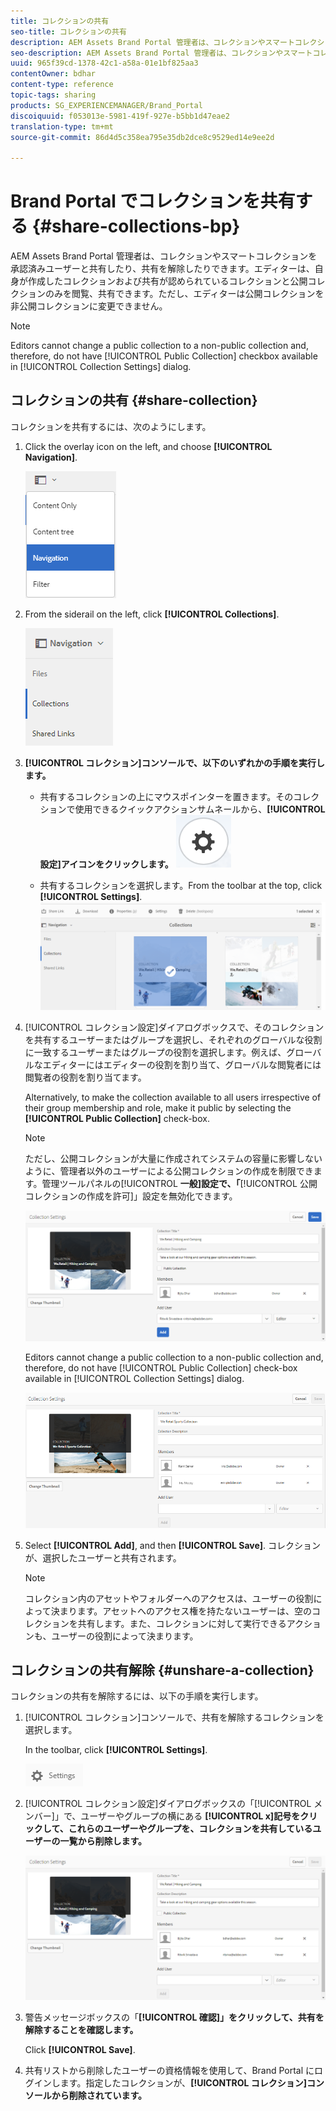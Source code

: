 ```yaml
---
title: コレクションの共有
seo-title: コレクションの共有
description: AEM Assets Brand Portal 管理者は、コレクションやスマートコレクションを承認済みユーザーと共有したり、共有を解除したりできます。エディターは、自身が作成したコレクションおよび共有が認められているコレクションと公開コレクションのみを閲覧、共有できます。
seo-description: AEM Assets Brand Portal 管理者は、コレクションやスマートコレクションを承認済みユーザーと共有したり、共有を解除したりできます。エディターは、自身が作成したコレクションおよび共有が認められているコレクションと公開コレクションのみを閲覧、共有できます。
uuid: 965f39cd-1378-42c1-a58a-01e1bf825aa3
contentOwner: bdhar
content-type: reference
topic-tags: sharing
products: SG_EXPERIENCEMANAGER/Brand_Portal
discoiquuid: f053013e-5981-419f-927e-b5bb1d47eae2
translation-type: tm+mt
source-git-commit: 86d4d5c358ea795e35db2dce8c9529ed14e9ee2d

---
```



# Brand Portal でコレクションを共有する {#share-collections-bp}

AEM Assets Brand Portal 管理者は、コレクションやスマートコレクションを承認済みユーザーと共有したり、共有を解除したりできます。エディターは、自身が作成したコレクションおよび共有が認められているコレクションと公開コレクションのみを閲覧、共有できます。ただし、エディターは公開コレクションを非公開コレクションに変更できません。

>[!NOTE]
>
>Editors cannot change a public collection to a non-public collection and, therefore, do not have [!UICONTROL Public Collection] checkbox available in [!UICONTROL Collection Settings] dialog.

## コレクションの共有 {#share-collection}

コレクションを共有するには、次のようにします。

1. Click the overlay icon on the left, and choose **[!UICONTROL Navigation]**.

   ![](assets/contenttree-1.png)

1. From the siderail on the left, click **[!UICONTROL Collections]**.

   ![](assets/access_collections.png)

1. **[!UICONTROL コレクション]コンソールで、以下のいずれかの手順を実行します。**

   * 共有するコレクションの上にマウスポインターを置きます。そのコレクションで使用できるクイックアクションサムネールから、**[!UICONTROL 設定]アイコンをクリックします。**
   ![](assets/settings_thumbnail.png)

   * 共有するコレクションを選択します。From the toolbar at the top, click **[!UICONTROL Settings]**.
   ![](assets/collection-sharing.png)

1. [!UICONTROL コレクション設定]ダイアログボックスで、そのコレクションを共有するユーザーまたはグループを選択し、それぞれのグローバルな役割に一致するユーザーまたはグループの役割を選択します。例えば、グローバルなエディターにはエディターの役割を割り当て、グローバルな閲覧者には閲覧者の役割を割り当てます。

   Alternatively, to make the collection available to all users irrespective of their group membership and role, make it public by selecting the **[!UICONTROL Public Collection]** check-box.

   >[!NOTE]
   >
   >ただし、公開コレクションが大量に作成されてシステムの容量に影響しないように、管理者以外のユーザーによる公開コレクションの作成を制限できます。管理ツールパネルの[!UICONTROL **一般]設定で、「**[!UICONTROL 公開コレクションの作成を許可]」設定を無効化できます。

   ![](assets/collection_sharingadduser.png)

   Editors cannot change a public collection to a non-public collection and, therefore, do not have [!UICONTROL Public Collection] check-box available in [!UICONTROL Collection Settings] dialog.

   ![](assets/collection-setting-editor.png)

1. Select **[!UICONTROL Add]**, and then **[!UICONTROL Save]**. コレクションが、選択したユーザーと共有されます。

   >[!NOTE]
   >
   >コレクション内のアセットやフォルダーへのアクセスは、ユーザーの役割によって決まります。アセットへのアクセス権を持たないユーザーは、空のコレクションを共有します。また、コレクションに対して実行できるアクションも、ユーザーの役割によって決まります。

## コレクションの共有解除 {#unshare-a-collection}

コレクションの共有を解除するには、以下の手順を実行します。

1. [!UICONTROL コレクション]コンソールで、共有を解除するコレクションを選択します。

   In the toolbar, click **[!UICONTROL Settings]**.

   ![](assets/collection_settings.png)

1. [!UICONTROL コレクション設定]ダイアログボックスの「[!UICONTROL メンバー]」で、ユーザーやグループの横にある **[!UICONTROL x]記号をクリックして、これらのユーザーやグループを、コレクションを共有しているユーザーの一覧から削除します。**

   ![](assets/unshare_collection.png)

1. 警告メッセージボックスの「**[!UICONTROL 確認]」をクリックして、共有を解除することを確認します。**

   Click **[!UICONTROL Save]**.

1. 共有リストから削除したユーザーの資格情報を使用して、Brand Portal にログインします。指定したコレクションが、**[!UICONTROL コレクション]コンソールから削除されています。**
